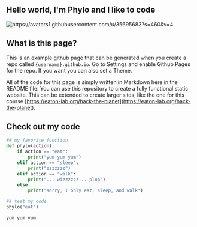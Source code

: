 


## Hello world, I'm Phylo and I like to code
![https://avatars1.githubusercontent.com/u/35695683?s=460&v=4
](https://avatars1.githubusercontent.com/u/35695683?s=460&v=4
)  


## What is this page?
This is an example github page that can be generated when you create a repo called `{username}.github.io`. Go to Settings and enable Github Pages for the repo. If you want you can also set a Theme.

All of the code for this page is simply written in Markdown here in the README file. You can use this repository to create a fully functional static website. This can be extended to create larger sites, like the one for this course [https://eaton-lab.org/hack-the-planet](https://eaton-lab.org/hack-the-planet).


## Check out my code
```python
## my favorite function
def phylo(action):
    if action == "eat":
        print("yum yum yum")
    elif action == "sleep":
        print("zzzzzzz")
    elif action == "walk":
        print("... wizzzzzz... plop")
    else:
        print("sorry, I only eat, sleep, and walk")
```

```python
## test my code
phylo("eat")
```

```python
yum yum yum
```
